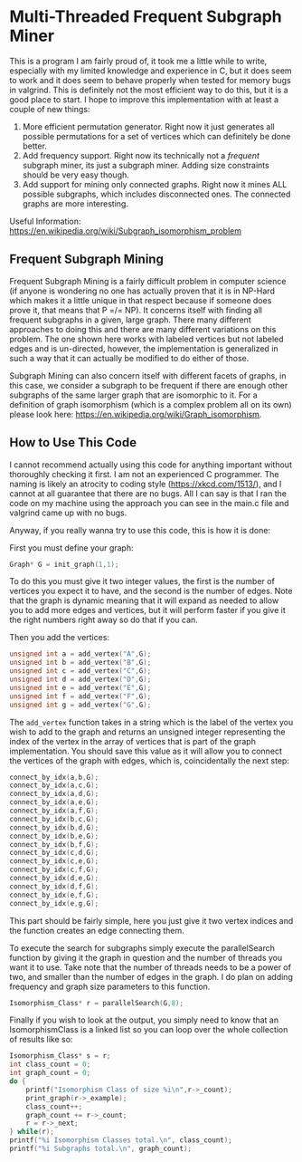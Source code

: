 # Multi-Threaded Frequent Subgraph Miner

This is a program I am fairly proud of, it took me a little while to write, especially with my limited knowledge and experience in C, but it does seem to work and it does seem to behave properly when tested for memory bugs in valgrind. This is definitely not the most efficient way to do this, but it is a good place to start. I hope to improve this implementation with at least a couple of new things:

1. More efficient permutation generator. Right now it just generates all possible permutations for a set of vertices which can definitely be done better.
2. Add frequency support. Right now its technically not a *frequent* subgraph miner, its just a subgraph miner. Adding size constraints should be very easy though.
3. Add support for mining only connected graphs. Right now it mines ALL possible subgraphs, which includes disconnected ones. The connected graphs are more interesting.

Useful Information: https://en.wikipedia.org/wiki/Subgraph_isomorphism_problem

## Frequent Subgraph Mining

Frequent Subgraph Mining is a fairly difficult problem in computer science (if anyone is wondering no one has actually proven that it is in NP-Hard which makes it a little unique in that respect because if someone does prove it, that means that P =/= NP). It concerns itself with finding all frequent subgraphs in a given, large graph. There many different approaches to doing this and there are many different variations on this problem. The one shown here works with labeled vertices but not labeled edges and is un-directed, however, the implementation is generalized in such a way that it can actually be modified to do either of those.

Subgraph Mining can also concern itself with different facets of graphs, in this case, we consider a subgraph to be frequent if there are enough other subgraphs of the same larger graph that are isomorphic to it. For a definition of graph isomorphism (which is a complex problem all on its own) please look here: https://en.wikipedia.org/wiki/Graph_isomorphism.

## How to Use This Code

I cannot recommend actually using this code for anything important without thoroughly checking it first. I am not an experienced C programmer. The naming is likely an atrocity to coding style (https://xkcd.com/1513/), and I cannot at all guarantee that there are no bugs. All I can say is that I ran the code on my machine using the approach you can see in the main.c file and valgrind came up with no bugs.

Anyway, if you really wanna try to use this code, this is how it is done:

First you must define your graph:
```c
Graph* G = init_graph(1,1);
```
To do this you must give it two integer values, the first is the number of vertices you expect it to have, and the second is the number of edges. Note that the graph is dynamic meaning that it will expand as needed to allow you to add more edges and vertices, but it will perform faster if you give it the right numbers right away so do that if you can.

Then you add the vertices:
```c
unsigned int a = add_vertex("A",G);
unsigned int b = add_vertex("B",G);
unsigned int c = add_vertex("C",G);
unsigned int d = add_vertex("D",G);
unsigned int e = add_vertex("E",G);
unsigned int f = add_vertex("F",G);
unsigned int g = add_vertex("G",G);
```
The `add_vertex` function takes in a string which is the label of the vertex you wish to add to the graph and returns an unsigned integer representing the index of the vertex in the array of vertices that is part of the graph implementation. You should save this value as it will allow you to connect the vertices of the graph with edges, which is, coincidentally the next step:
```c
connect_by_idx(a,b,G);
connect_by_idx(a,c,G);
connect_by_idx(a,d,G);
connect_by_idx(a,e,G);
connect_by_idx(a,f,G);
connect_by_idx(b,c,G);
connect_by_idx(b,d,G);
connect_by_idx(b,e,G);
connect_by_idx(b,f,G);
connect_by_idx(c,d,G);
connect_by_idx(c,e,G);
connect_by_idx(c,f,G);
connect_by_idx(d,e,G);
connect_by_idx(d,f,G);
connect_by_idx(e,f,G);
connect_by_idx(e,g,G);
```
This part should be fairly simple, here you just give it two vertex indices and the function creates an edge connecting them.

To execute the search for subgraphs simply execute the parallelSearch function by giving it the graph in question and the number of threads you want it to use. Take note that the number of threads needs to be a power of two, and smaller than the number of edges in the graph. I do plan on adding frequency and graph size parameters to this function.

```c
Isomorphism_Class* r = parallelSearch(G,8);
```

Finally if you wish to look at the output, you simply need to know that an IsomorphismClass is a linked list so you can loop over the whole collection of results like so:

```c
Isomorphism_Class* s = r;
int class_count = 0;
int graph_count = 0;
do {
    printf("Isomorphism Class of size %i\n",r->_count);
    print_graph(r->_example);
    class_count++;
    graph_count += r->_count;
    r = r->_next;
} while(r);
printf("%i Isomorphism Classes total.\n", class_count);
printf("%i Subgraphs total.\n", graph_count);
```
